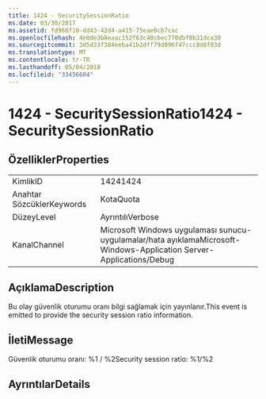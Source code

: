 ```yaml
---
title: 1424 - SecuritySessionRatio
ms.date: 03/30/2017
ms.assetid: fd960f10-dd43-42d4-a415-75eae0cb7cac
ms.openlocfilehash: 4e0de3b8eaac152f63c40cbec770dbf0b31dca30
ms.sourcegitcommit: 3d5d33f384eeba41b2dff79d096f47ccc8d8f03d
ms.translationtype: MT
ms.contentlocale: tr-TR
ms.lasthandoff: 05/04/2018
ms.locfileid: "33456604"
---
```

# <a name="1424---securitysessionratio"></a><span data-ttu-id="f14f6-102">1424 - SecuritySessionRatio</span><span class="sxs-lookup"><span data-stu-id="f14f6-102">1424 - SecuritySessionRatio</span></span>
## <a name="properties"></a><span data-ttu-id="f14f6-103">Özellikler</span><span class="sxs-lookup"><span data-stu-id="f14f6-103">Properties</span></span>  
  
|||  
|-|-|  
|<span data-ttu-id="f14f6-104">Kimlik</span><span class="sxs-lookup"><span data-stu-id="f14f6-104">ID</span></span>|<span data-ttu-id="f14f6-105">1424</span><span class="sxs-lookup"><span data-stu-id="f14f6-105">1424</span></span>|  
|<span data-ttu-id="f14f6-106">Anahtar Sözcükler</span><span class="sxs-lookup"><span data-stu-id="f14f6-106">Keywords</span></span>|<span data-ttu-id="f14f6-107">Kota</span><span class="sxs-lookup"><span data-stu-id="f14f6-107">Quota</span></span>|  
|<span data-ttu-id="f14f6-108">Düzey</span><span class="sxs-lookup"><span data-stu-id="f14f6-108">Level</span></span>|<span data-ttu-id="f14f6-109">Ayrıntılı</span><span class="sxs-lookup"><span data-stu-id="f14f6-109">Verbose</span></span>|  
|<span data-ttu-id="f14f6-110">Kanal</span><span class="sxs-lookup"><span data-stu-id="f14f6-110">Channel</span></span>|<span data-ttu-id="f14f6-111">Microsoft Windows uygulaması sunucu-uygulamalar/hata ayıklama</span><span class="sxs-lookup"><span data-stu-id="f14f6-111">Microsoft-Windows-Application Server-Applications/Debug</span></span>|  
  
## <a name="description"></a><span data-ttu-id="f14f6-112">Açıklama</span><span class="sxs-lookup"><span data-stu-id="f14f6-112">Description</span></span>  
 <span data-ttu-id="f14f6-113">Bu olay güvenlik oturumu oranı bilgi sağlamak için yayınlanır.</span><span class="sxs-lookup"><span data-stu-id="f14f6-113">This event is emitted to provide the security session ratio information.</span></span>  
  
## <a name="message"></a><span data-ttu-id="f14f6-114">İleti</span><span class="sxs-lookup"><span data-stu-id="f14f6-114">Message</span></span>  
 <span data-ttu-id="f14f6-115">Güvenlik oturumu oranı: %1 / %2</span><span class="sxs-lookup"><span data-stu-id="f14f6-115">Security session ratio: %1/%2</span></span>  
  
## <a name="details"></a><span data-ttu-id="f14f6-116">Ayrıntılar</span><span class="sxs-lookup"><span data-stu-id="f14f6-116">Details</span></span>
